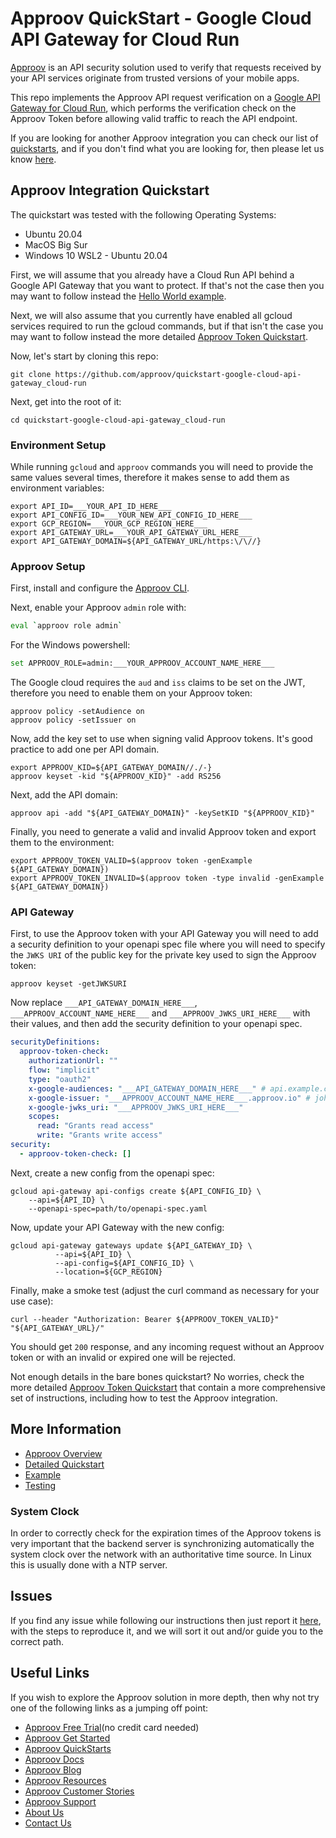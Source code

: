 # Approov QuickStart - Google Cloud API Gateway for Cloud Run

[Approov](https://approov.io) is an API security solution used to verify that requests received by your API services originate from trusted versions of your mobile apps.

This repo implements the Approov API request verification on a [Google API Gateway for Cloud Run](https://cloud.google.com/api-gateway/docs/get-started-cloud-run), which performs the verification check on the Approov Token before allowing valid traffic to reach the API endpoint.

If you are looking for another Approov integration you can check our list of [quickstarts](https://approov.io/resource/quickstarts/#backend-api-quickstarts), and if you don't find what you are looking for, then please let us know [here](https://approov.io/contact).


## Approov Integration Quickstart

The quickstart was tested with the following Operating Systems:

* Ubuntu 20.04
* MacOS Big Sur
* Windows 10 WSL2 - Ubuntu 20.04

First, we will assume that you already have a Cloud Run API behind a Google API Gateway that you want to protect. If that's not the case then you may want to follow instead the [Hello World example](/cloudrun-services/hello-world).

Next, we will also assume that you currently have enabled all gcloud services required to run the gcloud commands, but if that isn't the case you may want to follow instead the more detailed [Approov Token Quickstart](/docs/APPROOV_TOKEN_QUICKSTART.md).

Now, let's start by cloning this repo:

```console
git clone https://github.com/approov/quickstart-google-cloud-api-gateway_cloud-run
```

Next, get into the root of it:

```console
cd quickstart-google-cloud-api-gateway_cloud-run
```

### Environment Setup

While running `gcloud` and `approov` commands you will need to provide the same values several times, therefore it makes sense to add them as environment variables:

```console
export API_ID=___YOUR_API_ID_HERE___
export API_CONFIG_ID=___YOUR_NEW_API_CONFIG_ID_HERE___
export GCP_REGION=___YOUR_GCP_REGION_HERE___
export API_GATEWAY_URL=___YOUR_API_GATEWAY_URL_HERE___
export API_GATEWAY_DOMAIN=${API_GATEWAY_URL/https:\/\//}
```

### Approov Setup

First, install and configure the [Approov CLI](https://approov.io/docs/latest/approov-installation/index.html#initializing-the-approov-cli).

Next, enable your Approov `admin` role with:

```bash
eval `approov role admin`
````

For the Windows powershell:

```bash
set APPROOV_ROLE=admin:___YOUR_APPROOV_ACCOUNT_NAME_HERE___
```

The Google cloud requires the `aud` and `iss` claims to be set on the JWT, therefore you need to enable them on your Approov token:

```console
approov policy -setAudience on
approov policy -setIssuer on
```

Now, add the key set to use when signing valid Approov tokens. It's good practice to add one per API domain.

```console
export APPROOV_KID=${API_GATEWAY_DOMAIN//./-}
approov keyset -kid "${APPROOV_KID}" -add RS256
```

Next, add the API domain:

```console
approov api -add "${API_GATEWAY_DOMAIN}" -keySetKID "${APPROOV_KID}"
```

Finally, you need to generate a valid and invalid Approov token and export them to the environment:

```console
export APPROOV_TOKEN_VALID=$(approov token -genExample ${API_GATEWAY_DOMAIN})
export APPROOV_TOKEN_INVALID=$(approov token -type invalid -genExample ${API_GATEWAY_DOMAIN})
```

### API Gateway

First, to use the Approov token with your API Gateway you will need to add a security definition to your openapi spec file where you will need to specify the `JWKS URI` of the public key for the private key used to sign the Approov token:

```console
approov keyset -getJWKSURI
```

Now replace `___API_GATEWAY_DOMAIN_HERE___`, `___APPROOV_ACCOUNT_NAME_HERE___` and `___APPROOV_JWKS_URI_HERE___` with their values, and then add the security definition to your openapi spec.

```yaml
securityDefinitions:
  approov-token-check:
    authorizationUrl: ""
    flow: "implicit"
    type: "oauth2"
    x-google-audiences: "___API_GATEWAY_DOMAIN_HERE___" # api.example.com
    x-google-issuer: "___APPROOV_ACCOUNT_NAME_HERE___.approov.io" # johndoe.approov.io
    x-google-jwks_uri: "___APPROOV_JWKS_URI_HERE___"
    scopes:
      read: "Grants read access"
      write: "Grants write access"
security:
  - approov-token-check: []
```

Next, create a new config from the openapi spec:

```console
gcloud api-gateway api-configs create ${API_CONFIG_ID} \
    --api=${API_ID} \
    --openapi-spec=path/to/openapi-spec.yaml
```

Now, update your API Gateway with the new config:

```console
gcloud api-gateway gateways update ${API_GATEWAY_ID} \
          --api=${API_ID} \
          --api-config=${API_CONFIG_ID} \
          --location=${GCP_REGION}
```

Finally, make a smoke test (adjust the curl command as necessary for your use case):

```console
curl --header "Authorization: Bearer ${APPROOV_TOKEN_VALID}" "${API_GATEWAY_URL}/"
```

You should get `200` response, and any incoming request without an Approov token or with an invalid or expired one will be rejected.

Not enough details in the bare bones quickstart? No worries, check the more detailed [Approov Token Quickstart](/docs/APPROOV_TOKEN_QUICKSTART.md) that contain a more comprehensive set of instructions, including how to test the Approov integration.


## More Information

* [Approov Overview](OVERVIEW.md)
* [Detailed Quickstart](/docs/APPROOV_TOKEN_QUICKSTART.md)
* [Example](/cloud-services/hello-world/README.md)
* [Testing](/docs/APPROOV_TOKEN_QUICKSTART.md#test-your-approov-integration)

### System Clock

In order to correctly check for the expiration times of the Approov tokens is very important that the backend server is synchronizing automatically the system clock over the network with an authoritative time source. In Linux this is usually done with a NTP server.


## Issues

If you find any issue while following our instructions then just report it [here](https://github.com/approov/quickstart-google-cloud-api-gateway_cloud-run/issues), with the steps to reproduce it, and we will sort it out and/or guide you to the correct path.


## Useful Links

If you wish to explore the Approov solution in more depth, then why not try one of the following links as a jumping off point:

* [Approov Free Trial](https://approov.io/signup)(no credit card needed)
* [Approov Get Started](https://approov.io/product/demo)
* [Approov QuickStarts](https://approov.io/docs/latest/approov-integration-examples/)
* [Approov Docs](https://approov.io/docs)
* [Approov Blog](https://approov.io/blog/)
* [Approov Resources](https://approov.io/resource/)
* [Approov Customer Stories](https://approov.io/customer)
* [Approov Support](https://approov.io/contact)
* [About Us](https://approov.io/company)
* [Contact Us](https://approov.io/contact)
